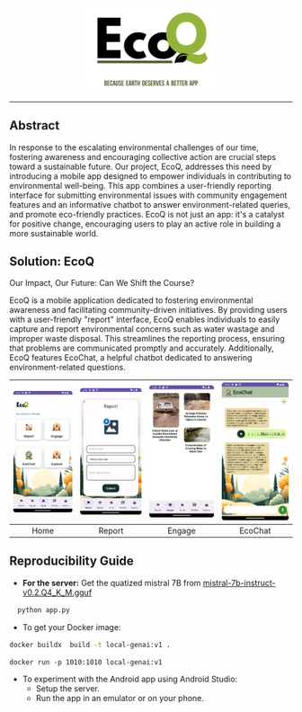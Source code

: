 <p align="center"><img width="50%" src="assets/logo_github.png"></p>

------
## Abstract
In response to the escalating environmental challenges of our time, fostering awareness and encouraging collective action are crucial steps toward a sustainable future. Our project, EcoQ, addresses this need by introducing a mobile app designed to empower individuals in contributing to environmental well-being. This app combines a user-friendly reporting interface for submitting environmental issues with community engagement features and an informative chatbot to answer environment-related queries, and promote eco-friendly practices. EcoQ is not just an app: it's a catalyst for positive change, encouraging users to play an active role in building a more sustainable world.

## Solution: EcoQ
Our Impact, Our Future: Can We Shift the Course?

EcoQ is a mobile application dedicated to fostering environmental awareness and facilitating community-driven initiatives. By providing users with a user-friendly "report" interface, EcoQ enables individuals to easily capture and report environmental concerns such as water wastage and improper waste disposal. This streamlines the reporting process, ensuring that problems are communicated promptly and accurately. Additionally, EcoQ features EcoChat, a helpful chatbot dedicated to answering environment-related questions.

|<img src="./assets/home.png" title="Original Image">|<img src="./assets/report.png" title="Lighten Effect">|<img src="./assets/engage.png" title="rotateColor Effect">|<img src="./assets/ecochat.png" title="rotateColor Effect">|
|:-----------------------------------------------------:|:-----------------------------------------------------:|:------------------------------------------------------------:|:------------------------------------------------------------:|
| Home                                        | Report                          | Engage                                          | EcoChat                                          |


## Reproducibility Guide
- **For the server:**
Get the quatized mistral 7B from [mistral-7b-instruct-v0.2.Q4_K_M.gguf](https://huggingface.co/TheBloke/Mistral-7B-Instruct-v0.2-GGUF/tree/main)
```python
  python app.py
```
- To get your Docker image:
```sh
docker buildx  build -t local-genai:v1 .
```
```shell
docker run -p 1010:1010 local-genai:v1 
```
- To experiment with the Android app using Android Studio:
  - Setup the server.
  - Run the app in an emulator or on your phone.
